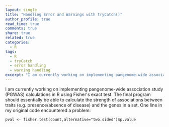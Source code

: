```yaml
---
layout: single
title: "Handling Error and Warnings with tryCatch()"
author_profile: true
read_time: true
comments: true
share: true
related: true
categories:
  - R
tags:
  - R
  - tryCatch
  - error handling
  - warning handling
excerpt: "I am currently working on implementing pangenome-wide association study (PGWAS) calculations in R using Fisher's exact test. The final program should essentially be able to calculate the strength of associations between traits (e.g. presence/absence of disease) and the genes in a set. One line in my original code encountered a problem:"
---
```


I am currently working on implementing pangenome-wide association study (PGWAS) calculations in R using Fisher's exact test. The final program should essentially be able to calculate the strength of associations between traits (e.g. presence/absence of disease) and the genes in a set. One line in my original code encountered a problem:

```
pval <- fisher.test(count,alternative="two.sided")$p.value
```

<!-- readmore -->
